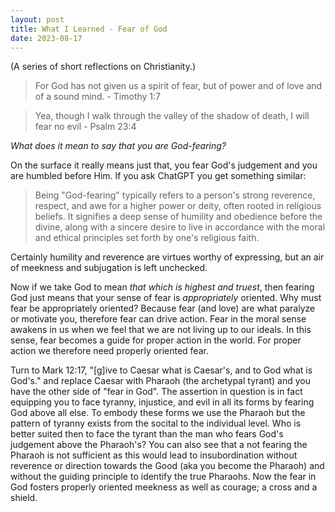 ```yaml
---
layout: post
title: What I Learned - Fear of God 
date: 2023-08-17
---
```


(A series of short reflections on Christianity.)

> For God has not given us a spirit of fear, but of power and of love and of a sound mind. - Timothy 1:7

> Yea, though I walk through the valley of the shadow of death, I will fear no evil - Psalm 23:4


_What does it mean to say that you are God-fearing?_ 


On the surface it really means just that, you fear God's judgement and you are humbled before Him.
If you ask ChatGPT you get something similar:

> Being "God-fearing" typically refers to a person's strong reverence, respect, and awe for a higher power or deity, often rooted in religious beliefs. It signifies a deep sense of humility and obedience before the divine, along with a sincere desire to live in accordance with the moral and ethical principles set forth by one's religious faith.

Certainly humility and reverence are virtues worthy of expressing, but an air of meekness and subjugation is left unchecked.

Now if we take God to mean _that which is highest and truest_, then fearing God just means that your sense of fear is _appropriately_ oriented.
Why must fear be appropriately oriented?
Because fear (and love) are what paralyze or motivate you, therefore fear can drive action.
Fear in the moral sense awakens in us when we feel that we are not living up to our ideals. 
In this sense, fear becomes a guide for proper action in the world.
For proper action we therefore need properly oriented fear.

Turn to Mark 12:17, "[g]ive to Caesar what is Caesar's, and to God what is God's." and replace Caesar with Pharaoh (the archetypal tyrant) and you have the other side of "fear in God".
The assertion in question is in fact equipping you to face tyranny, injustice, and evil in all its forms by fearing God above all else.
To embody these forms we use the Pharaoh but the pattern of tyranny exists from the socital to the individual level.
Who is better suited then to face the tyrant than the man who fears God's judgement above the Pharaoh's?
You can also see that a not fearing the Pharaoh is not sufficient as this would lead to insubordination without reverence or direction towards the Good (aka you become the Pharaoh) and without the guiding principle to identify the true Pharaohs.
Now the fear in God fosters properly oriented meekness as well as courage; a cross and a shield.






